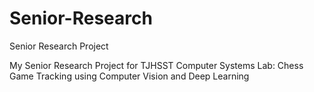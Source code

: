 # Senior-Research
Senior Research Project

My Senior Research Project for TJHSST Computer Systems Lab:
Chess Game Tracking using Computer Vision and Deep Learning
